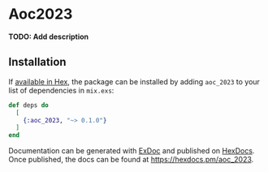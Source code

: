# Aoc2023

**TODO: Add description**

## Installation

If [available in Hex](https://hex.pm/docs/publish), the package can be installed
by adding `aoc_2023` to your list of dependencies in `mix.exs`:

```elixir
def deps do
  [
    {:aoc_2023, "~> 0.1.0"}
  ]
end
```

Documentation can be generated with [ExDoc](https://github.com/elixir-lang/ex_doc)
and published on [HexDocs](https://hexdocs.pm). Once published, the docs can
be found at <https://hexdocs.pm/aoc_2023>.


